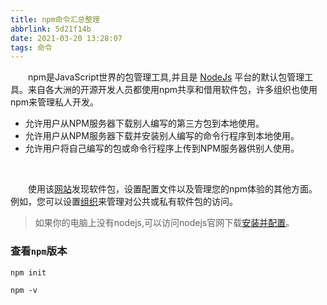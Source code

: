 ```yaml
---
title: npm命令汇总整理
abbrlink: 5d21f14b
date: 2021-03-20 13:28:07
tags: 命令
---
```

&emsp;&emsp;npm是JavaScript世界的包管理工具,并且是 [NodeJs](https://nodejs.org/zh-cn/) 平台的默认包管理工具。来自各大洲的开源开发人员都使用npm共享和借用软件包，许多组织也使用npm来管理私人开发。
<!-- more -->

* 允许用户从NPM服务器下载别人编写的第三方包到本地使用。
* 允许用户从NPM服务器下载并安装别人编写的命令行程序到本地使用。
* 允许用户将自己编写的包或命令行程序上传到NPM服务器供别人使用。
<br/>

&emsp;&emsp;使用该[网站](https://npmjs.com/)发现软件包，设置配置文件以及管理您的npm体验的其他方面。例如，您可以设置[组织](https://www.npmjs.com/features)来管理对公共或私有软件包的访问。

> 如果你的电脑上没有nodejs,可以访问nodejs官网下载[安装并配置]()。

### 查看`npm`版本

``` 
npm init
```
```
npm -v 
```


